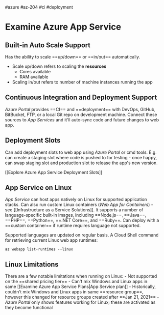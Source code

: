 #azure #az-204 #ci #deployment

# Examine Azure App Service
## Built-in Auto Scale Support
Has the ability to scale ==up/down== or ==in/out== automatically.
- Scale up/down refers to scaling the **resources**
	- Cores available
	- RAM available
- Scaling in/out refers to number of machine instances running the app

## Continuous Integration and Deployment Support
*Azure Portal* provides ==CI== and ==deployment== with DevOps, GitHub, BitBucket, FTP, or a local Git repo on development machine.
Connect these sources to *App Services*  and it'll auto-sync code and future changes to web app.

## Deployment Slots
Can add deployment slots to web app using *Azure Portal* or cmd tools.
E.g. can create a staging slot where code is pushed to for testing - once happy, can swap staging slot and production slot to release the app's new version.

[[Explore Azure App Service Deployment Slots]]

## App Service on Linux
*App Service* can host apps natively on Linux for supported application stacks.
Can also run custom Linux containers (*Web App for Containers*) - see [[Infrastructure as a Service Solutions]].
It supports a number of language-specific built-in images, including ==Node.js==, ==Java==, ==PHP==, ==Python==, ==.NET Core==, and ==Ruby==.
Can deploy with a ==custom container== if runtime requires language not supported.

Supported languages are updated on regular basis.
A Cloud Shell command for retrieving current Linux web app runtimes:
```shell
az webapp list-runtimes --linux
```

## Linux Limitations
There are a few notable limitations when running on Linux:
	- Not supported on the ==shared pricing tier==
	- Can't mix Windows and Linux apps in same [[Examine Azure App Service Plans|App Service plan]]
	- Historically, couldn't mix Windows and Linux apps in same ==resource group==, however this changed for resource groups created after ==Jan 21, 2021==
	- *Azure Portal* only shows features working for Linux; these are activated as they become functional